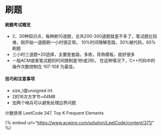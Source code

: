 # 刷题

#### 刷题考试概览

* 2、30种知识点，每种刷10道题，总共200-300道题就差不多了，笔试题比较难，刚开始一道题刷一小时很正常。 10%时间理解思路，30%被代码，60%刷题
* 三小时三道题+20选择，主要是套路，多练，背熟模板，就好很多
* 一般ACM或者笔试题的时间限制是1秒或2秒。 在这种情况下，C++代码中的操作次数控制在 107-108 为最佳。

#### 技巧和注意事项

* size\_t是unsigned int
*  2的16次方字节=_64MB_
* 加两个哨兵可以避免处理边界问题

计数排序 LeetCode 347. Top K Frequent Elements

{% embed url="https://www.acwing.com/solution/LeetCode/content/371/" %}





